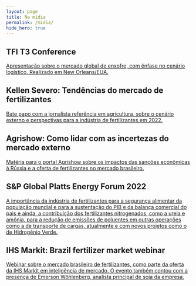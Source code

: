 ```yaml
---
layout: page
title: Na mídia
permalink: /midia/
hide_hero: true
---
```


## TFI T3 Conference

[Apresentação sobre o mercado global de enxofre, com ênfase no cenário logístico. Realizado em New Orleans/EUA.](https://eweb.tfi.org/eweb/DynamicPage.aspx?webcode=EventInfo&Reg_evt_key=dfd6a297-d880-4217-b10c-4c710eab9679)

## Kellen Severo: Tendências do mercado de fertilizantes

[Bate papo com a jornalista referência em agricultura, sobre o cenário externo e perspectivas para a indústria de fertilizantes em 2022.](https://www.youtube.com/watch?v=4KO10_gZK5Q)

## Agrishow: Como lidar com as incertezas do mercado externo

[Matéria para o portal Agrishow sobre os impactos das sanções econômicas à Rússia e a oferta de fertilizantes no mercado brasileiro.](https://digital.agrishow.com.br/gestao/importacao-de-fertilizantes-como-lidar-com-incertezas-do-mercado-externo)

## S&P Global Platts Energy Forum 2022

[A importância da indústria de fertilizantes para a segurança alimentar da população mundial e para a sustentação do PIB e da balança comercial do pais e ainda, a contribuição dos fertilizantes nitrogenados, como a ureia e amônia, para a redução de emissões de poluentes em outras operações como a de transporte de cargas, atualmente e com novos projetos como o de Hidrogênio Verde.](https://commodityinsights.spglobal.com/2022-event-latam-sao-paulo-forum-register.html)

## IHS Markit: Brazil fertilizer market webinar

[Webinar sobre o mercado brasileiro de fertilizantes, como parte da oferta da IHS Markit em inteligência de mercado. O evento também contou com a presença de Emerson Wöhlenberg, analista principal de soja da empresa.](https://www.spglobal.com/commodityinsights/en/ci/Info/1021/brazil-fertilizer.html)
